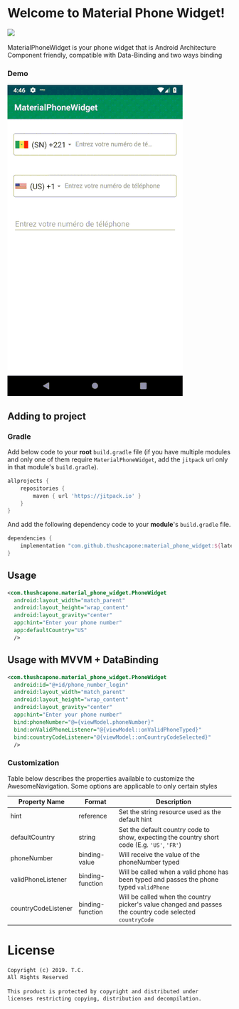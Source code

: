 # Welcome to Material Phone Widget!

[![](https://jitpack.io/v/thushcapone/material_phone_widget.svg)](https://jitpack.io/#thushcapone/material_phone_widget) 

MaterialPhoneWidget is your phone widget that is Android Architecture Component friendly, compatible with Data-Binding and two ways binding

### Demo
![gif of MaterialPhoneWidget](https://raw.githubusercontent.com/thushcapone/material_phone_widget/master/screenshots/demo-material-phone.gif)


## Adding to project

### Gradle
Add below code to your **root** `build.gradle` file (if you have multiple modules and only one of them require `MaterialPhoneWidget`, add the `jitpack` url only in that module's `build.gradle`).
```groovy
allprojects {
    repositories {
        maven { url 'https://jitpack.io' }
    }
}
```
And add the following dependency code to your **module**'s `build.gradle` file.
```gradle
dependencies {
    implementation "com.github.thushcapone:material_phone_widget:${latest-version}"
}
```

## Usage
```xml
<com.thushcapone.material_phone_widget.PhoneWidget  
  android:layout_width="match_parent"  
  android:layout_height="wrap_content"  
  android:layout_gravity="center"  
  app:hint="Enter your phone number"  
  app:defaultCountry="US"  
  />
```

## Usage with MVVM + DataBinding
```xml
<com.thushcapone.material_phone_widget.PhoneWidget  
  android:id="@+id/phone_number_login"  
  android:layout_width="match_parent"  
  android:layout_height="wrap_content"  
  android:layout_gravity="center"  
  app:hint="Enter your phone number"
  bind:phoneNumber="@={viewModel.phoneNumber}"  
  bind:onValidPhoneListener="@{viewModel::onValidPhoneTyped}"  
  bind:countryCodeListener="@{viewModel::onCountryCodeSelected}"  
  />
```

### Customization

Table below describes the properties available to customize the AwesomeNavigation. Some options are applicable to only certain styles


| Property Name          | Format    | Description |
|------------------------|-----------|----------------------------------------------------------------------------------------------------------------------------------------------------------------------------------------------------------------------|
| hint            | reference     | Set the string resource used as the default hint                             |
| defaultCountry            | string | Set the default country code to show, expecting the country short code (E.g. `'US'`, `'FR'`) |
| phoneNumber           | binding-value | Will receive the value of the phoneNumber typed  |
| validPhoneListener                | binding-function | Will be called when a valid phone has been typed and passes the phone typed `validPhone` |
| countryCodeListener                | binding-function | Will be called when the country picker's value changed and passes the country code selected `countryCode`|

# License
```
Copyright (c) 2019. T.C.  
All Rights Reserved  
  
This product is protected by copyright and distributed under  
licenses restricting copying, distribution and decompilation.
```